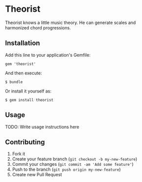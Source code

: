 # Theorist

Theorist knows a little music theory. He can generate scales and harmonized chord progressions.

## Installation

Add this line to your application's Gemfile:

    gem 'theorist'

And then execute:

    $ bundle

Or install it yourself as:

    $ gem install theorist

## Usage

TODO: Write usage instructions here

## Contributing

1. Fork it
2. Create your feature branch (`git checkout -b my-new-feature`)
3. Commit your changes (`git commit -am 'Add some feature'`)
4. Push to the branch (`git push origin my-new-feature`)
5. Create new Pull Request
